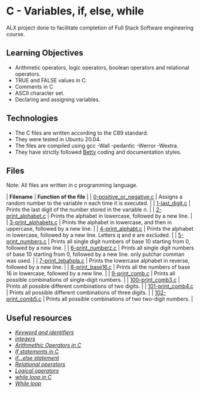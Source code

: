 # C - Variables, if, else, while
ALX project done to facilitate completion of Full Stack Software engineering course.

## Learning Objectives
* Arithmetic operators, logic operators, boolean operators and relational operators.
* TRUE and FALSE values in C.
* Comments in C
* ASCII character set.
* Declaring and assigning variables.

## Technologies
* The C files are written according to the C89 standard.
* They were tested in Ubuntu 20.04.
* The files are compiled using gcc -Wall -pedantic -Werror -Wextra.
* They have strictly followed [Betty](https://github.com/holbertonschool/Betty) coding and documentation styles.

## Files
Note: All files are written in c programming language.

| **Filename** | **Function of the file** |
| [0-positive_or_negative.c](https://github.com/MamaiTheCoder/alx-low_level_programming/blob/master/0x01-variables_if_else_while/0-positive_or_negative.c) | Assigns a random number to the variable n each time it is executed. |
| [1-last_digit.c](https://github.com/MamaiTheCoder/alx-low_level_programming/blob/master/0x01-variables_if_else_while/1-last_digit.c) | Prints the last digit of the number stored in the variable n. |
| [2-print_alphabet.c](https://github.com/MamaiTheCoder/alx-low_level_programming/blob/master/0x01-variables_if_else_while/2-print_alphabet.c) | Prints the alphabet in lowercase, followed by a new line. |
| [3-print_alphabets.c](https://github.com/MamaiTheCoder/alx-low_level_programming/blob/master/0x01-variables_if_else_while/3-print_alphabets.c) | Prints the alphabet in lowercase, and then in uppercase, followed by a new line. |
| [4-print_alphabt.c](https://github.com/MamaiTheCoder/alx-low_level_programming/blob/master/0x01-variables_if_else_while/4-print_alphabt.c) | Prints the alphabet in lowercase, followed by a new line. Letters q and e are excluded. |
| [5-print_numbers.c](https://github.com/MamaiTheCoder/alx-low_level_programming/blob/master/0x01-variables_if_else_while/5-print_numbers.c) | Prints all single digit numbers of base 10 starting from 0, followed by a new line. |
| [6-print_numberz.c](https://github.com/MamaiTheCoder/alx-low_level_programming/blob/master/0x01-variables_if_else_while/6-print_numberz.c) | Prints all single digit numbers of base 10 starting from 0, followed by a new line. only putchar comman was used. |
| [7-print_tebahpla.c](https://github.com/MamaiTheCoder/alx-low_level_programming/blob/master/0x01-variables_if_else_while/7-print_tebahpla.c) | Prints the lowercase alphabet in reverse, followed by a new line. |
| [8-print_base16.c](https://github.com/MamaiTheCoder/alx-low_level_programming/blob/master/0x01-variables_if_else_while/8-print_base16.c) | Prints all the numbers of base 16 in lowercase, followed by a new line. |
| [9-print_comb.c](https://github.com/MamaiTheCoder/alx-low_level_programming/blob/master/0x01-variables_if_else_while/9-print_comb.c) | Prints all possible combinations of single-digit numbers. |
| [100-print_comb3.c](https://github.com/MamaiTheCoder/alx-low_level_programming/blob/master/0x01-variables_if_else_while/100-print_comb3.c) | Prints all possible different combinations of two digits. |
| [101-print_comb4.c](https://github.com/MamaiTheCoder/alx-low_level_programming/blob/master/0x01-variables_if_else_while/101-print_comb4.c) | Prints all possible different combinations of three digits. |
| [102-print_comb5.c](https://github.com/MamaiTheCoder/alx-low_level_programming/blob/master/0x01-variables_if_else_while/102-print_comb5.c) | Prints all possible combinations of two two-digit numbers. |

## Useful resources
* [*Keyword and identifiers*](https://publications.gbdirect.co.uk//c_book/chapter2/keywords_and_identifiers.html)
* [*integers*](https://publications.gbdirect.co.uk//c_book/chapter2/integral_types.html)
* [*Arithmethic Operators in C*](https://www.tutorialspoint.com/cprogramming/c_arithmetic_operators.htm)
* [*If statements in C*](https://www.cprogramming.com/tutorial/c/lesson2.html)
* [*if…else statement*](https://www.tutorialspoint.com/cprogramming/if_else_statement_in_c.htm)
* [*Relational operators*](https://www.tutorialspoint.com/cprogramming/c_relational_operators.htm)
* [*Logical operators*](https://fresh2refresh.com/c-programming/c-operators-expressions/c-logical-operators/)
* [*while loop in C*](https://www.tutorialspoint.com/cprogramming/c_while_loop.htm)
* [*While loop*](https://www.youtube.com/watch?v=Ju1LYO9pkaI)

